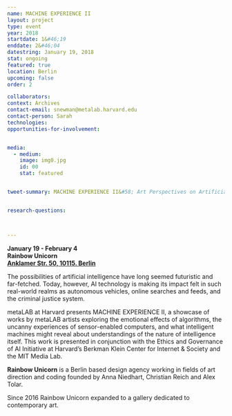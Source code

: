 ```yaml
---
name: MACHINE EXPERIENCE II
layout: project
type: event
year: 2018
startdate: 1&#46;19
enddate: 2&#46;04
datestring: January 19, 2018
stat: ongoing
featured: true
location: Berlin
upcoming: false
order: 2

collaborators:
context: Archives
contact-email: snewman@metalab.harvard.edu
contact-person: Sarah
technologies: 
opportunities-for-involvement:


media:
  - medium:
    image: img0.jpg
    id: 00
    stat: featured


tweet-summary: MACHINE EXPERIENCE II&#58; Art Perspectives on Artificial Intelligence


research-questions:



---
```



**January 19 - February 4**<br />
**Rainbow Unicorn**<br />
**[Anklamer Str. 50, 10115. Berlin](https://maps.google.com/?q=Anklamer+Str.+5010115+Berlin&entry=gmail&source=g)**



The possibilities of artificial intelligence have long seemed futuristic and far-fetched. Today, however, AI technology is making its impact felt in such real-world realms as autonomous vehicles, online searches and feeds, and the criminal justice system.

metaLAB at Harvard presents MACHINE EXPERIENCE II, a showcase of works by metaLAB artists exploring the emotional effects of algorithms, the uncanny experiences of sensor-enabled computers, and what intelligent machines might reveal about understandings of the nature of intelligence itself. This work is presented in conjunction with the Ethics and Governance of AI Initiative at Harvard’s Berkman Klein Center for Internet & Society and the MIT Media Lab.



**Rainbow Unicorn** is a Berlin based design agency working in fields of art direction and coding founded by Anna Niedhart, Christian Reich and Alex Tolar.

Since 2016 Rainbow Unicorn expanded to a gallery dedicated to contemporary art.

